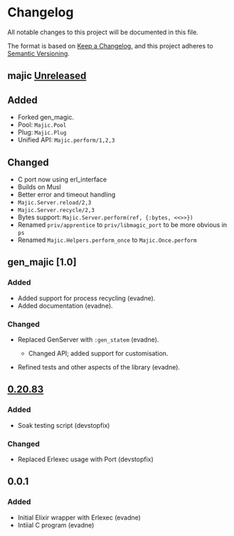 # Changelog

All notable changes to this project will be documented in this file.

The format is based on [Keep a Changelog][1], and this project adheres to [Semantic Versioning][2].

[1]: https://keepachangelog.com/en/1.0.0/
[2]: https://semver.org/spec/v2.0.0.html

## majic [Unreleased]

## Added

- Forked gen_magic.
- Pool: `Majic.Pool`
- Plug: `Majic.Plug`
- Unified API: `Majic.perform/1,2,3`

## Changed

- C port now using erl_interface
- Builds on Musl
- Better error and timeout handling
- `Majic.Server.reload/2,3`
- `Majic.Server.recycle/2,3`
- Bytes support: `Majic.Server.perform(ref, {:bytes, <<>>})`
- Renamed `priv/apprentice` to `priv/libmagic_port` to be more obvious in `ps`
- Renamed `Majic.Helpers.perform_once` to `Majic.Once.perform`

## gen_majic [1.0]

### Added

- Added support for process recycling (evadne).
- Added documentation (evadne).

### Changed

- Replaced GenServer with `:gen_statem` (evadne).
  - Changed API; added support for customisation.

- Refined tests and other aspects of the library (evadne).

## [0.20.83]

### Added

- Soak testing script (devstopfix)

### Changed

- Replaced Erlexec usage with Port (devstopfix)

## 0.0.1

### Added

- Initial Elixir wrapper with Erlexec (evadne)
- Intiial C program (evadne)

[unreleased]: https://github.com/evadne/gen_magic/compare/develop
[0.20.83]: https://github.com/devstopfix/gen_magic/commit/7e27fd094cb462d26ba54fde0205a5be313d12da

